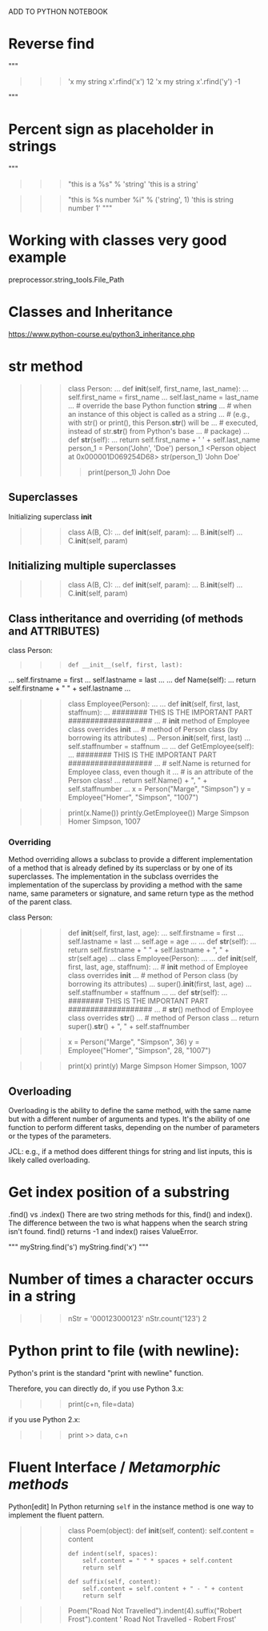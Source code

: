 ADD TO PYTHON NOTEBOOK


# Reverse find
"""
>>> 'x my string x'.rfind('x')
12
>>> 'x my string x'.rfind('y')
-1

"""

# Percent sign as placeholder in strings
"""
>>> "this is a %s" % 'string'
'this is a string'

>>> "this is %s number %i" % ('string', 1)
'this is string number 1'
"""

# Working with classes very good example
preprocessor.string_tools.File_Path




# Classes and Inheritance
https://www.python-course.eu/python3_inheritance.php

# __str__ method

>>> class Person:
...     def __init__(self, first_name, last_name):
...         self.first_name = first_name
...         self.last_name = last_name
...     # override the base Python function __string__
...     # when an instance of this object is called as a string 
...     # (e.g., with str() or print(), this Person.__str__() will be ...     # executed, instead of str.__str__() from Python's base 
...     # package)
...     def __str__(self):
...         return self.first_name + ' ' + self.last_name
>>> person_1 = Person('John', 'Doe')
>>> person_1
<Person object at 0x000001D069254D68>
>>> str(person_1)
'John Doe'
>>>> print(person_1)
John Doe



## Superclasses

Initializing superclass __init__

>>> class A(B, C):
...    def __init__(self, param):
...        B.__init__(self)
...        C.__init__(self, param)


## Initializing multiple superclasses
>>> class A(B, C):
...    def __init__(self, param):
...        B.__init__(self)
...        C.__init__(self, param)


## Class intheritance and overriding (of methods and ATTRIBUTES)
class Person:

>>>     def __init__(self, first, last):
...         self.firstname = first
...         self.lastname = last
... 
...     def Name(self):
...         return self.firstname + " " + self.lastname
... 
>>> class Employee(Person):
... 
...     def __init__(self, first, last, staffnum):
...         ######## THIS IS THE IMPORTANT PART ###################
...         # __init__ method of Employee class overrides __init__ 
...         # method of Person class (by borrowing its attributes)
...         Person.__init__(self, first, last)
...         self.staffnumber = staffnum
... 
...     def GetEmployee(self):
...         ######## THIS IS THE IMPORTANT PART ###################
...         # self.Name is returned for Employee class, even though it
...         # is an attribute of the Person class!
...         return self.Name() + ", " +  self.staffnumber
... 
>>> x = Person("Marge", "Simpson")
>>> y = Employee("Homer", "Simpson", "1007")
 
>>> print(x.Name())
>>> print(y.GetEmployee())
Marge Simpson
Homer Simpson, 1007

### Overriding
Method overriding allows a subclass to provide a different implementation of a method that is already defined by its superclass or by one of its superclasses. The implementation in the subclass overrides the implementation of the superclass by providing a method with the same name, same parameters or signature, and same return type as the method of the parent class.

class Person:

>>>    def __init__(self, first, last, age):
...        self.firstname = first
...        self.lastname = last
...        self.age = age
...
...    def __str__(self):
...        return self.firstname + " " + self.lastname + ", " + str(self.age)
...    class Employee(Person):
... 
...     def __init__(self, first, last, age, staffnum):
...         # __init__ method of Employee class overrides __init__ 
...         # method of Person class (by borrowing its attributes)
...         super().__init__(first, last, age)
...         self.staffnumber = staffnum
... 
...     def __str__(self):
...         ######## THIS IS THE IMPORTANT PART ###################
...         # __str__() method of Employee class overrides __str__() 
...         # method of Person class
...         return super().__str__() + ", " +  self.staffnumber


>>> x = Person("Marge", "Simpson", 36)
>>> y = Employee("Homer", "Simpson", 28, "1007")

>>> print(x)
>>> print(y)
Marge Simpson
Homer Simpson, 1007

## Overloading
Overloading is the ability to define the same method, with the same name but with a different number of arguments and types. It's the ability of one function to perform different tasks, depending on the number of parameters or the types of the parameters. 

JCL: e.g., if a method does different things for string and list inputs, this is likely called overloading.


# Get index position of a substring
.find() vs .index()
There are two string methods for this, find() and index(). The difference between the two is what happens when the search string isn't found.  find() returns -1 and index() raises ValueError.

"""
myString.find('s')
myString.find('x')
"""

# Number of times a character occurs in a string
>>> nStr = '000123000123'
>>> nStr.count('123')
2

# Python print to file (with newline):
Python's print is the standard "print with newline" function.

Therefore, you can directly do, if you use Python 3.x:
>>> print(c+n, file=data)

if you use Python 2.x:
>>> print  >> data, c+n

# Fluent Interface / *Metamorphic methods*
Python[edit]
In Python returning `self` in the instance method is one way to implement the fluent pattern.

>>> class Poem(object):
>>>     def __init__(self, content):
>>>         self.content = content
>>> 
>>>     def indent(self, spaces):
>>>         self.content = " " * spaces + self.content
>>>         return self
>>> 
>>>     def suffix(self, content):
>>>         self.content = self.content + " - " + content
>>>         return self

>>> Poem("Road Not Travelled").indent(4).suffix("Robert Frost").content
'    Road Not Travelled - Robert Frost'


